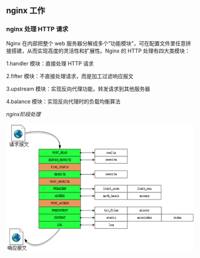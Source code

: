 ## nginx 工作

### nginx 处理 HTTP 请求

Nginx 在内部把整个 web 服务器分解成多个“功能模块”，可在配置文件里任意拼接搭建，从而实现高度的灵活性和扩展性。Nginx 的 HTTP 处理有四大类模块：

1.handler 模块：直接处理 HTTP 请求

2.fifter 模块：不直接处理请求，而是加工过滤响应报文

3.upstream 模块：实现反向代理功能，转发请求到其他服务器

4.balance 模块：实现反向代理时的负载均衡算法

*nginx阶段处理*

![](./Images/nginx阶段处理.png)

